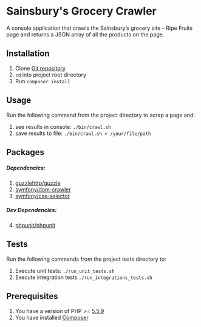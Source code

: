 # Sainsbury's Grocery Crawler
A console application that crawls the Sainsbury’s grocery site - Ripe Fruits page and returns a JSON array of all the products on the page.

## Installation

1. Clone [Git repository](https://github.com/ttarnowski/sainsburys-scraper)
2. `cd` into project root directory
3. Run `composer install`

## Usage

Run the following command from the project directory to scrap a page and:

1. see results in console: `./bin/crawl.sh`
2. save results to file: `./bin/crawl.sh > /your/file/path`

## Packages

##### Dependencies:
1. [guzzlehttp/guzzle](https://packagist.org/packages/guzzlehttp/guzzle)
2. [symfony/dom-crawler](https://packagist.org/packages/symfony/dom-crawler)
3. [symfony/css-selector](https://packagist.org/packages/symfony/css-selector)

##### Dev Dependencies:
4. [phpunit/phpunit](https://packagist.org/packages/phpunit/phpunit)

## Tests

Run the following commands from the project tests directory to:

1. Execute unit tests: `./run_unit_tests.sh`
2. Execute integration tests `./run_integrations_tests.sh`

## Prerequisites

1. You have a version of PHP >= [5.5.9](http://php.net/releases/5_5_9.php)
2. You have installed [Composer](https://getcomposer.org/)